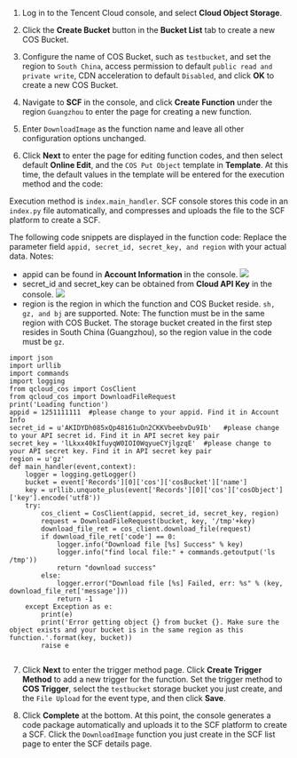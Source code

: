 1) Log in to the Tencent Cloud console, and select **Cloud Object Storage**.

2) Click the **Create Bucket** button in the **Bucket List** tab to create a new COS Bucket.

3) Configure the name of COS Bucket, such as `testbucket`, and set the region to `South China`, access permission to default `public read and private write`, CDN acceleration to default `Disabled`, and click **OK** to create a new COS Bucket.

4) Navigate to **SCF** in the console, and click **Create Function** under the region `Guangzhou` to enter the page for creating a new function.

5) Enter `DownloadImage` as the function name and leave all other configuration options unchanged.

6) Click **Next** to enter the page for editing function codes, and then select default **Online Edit**, and the `COS Put Object` template in **Template**. At this time, the default values in the template will be entered for the execution method and the code:

Execution method is `index.main_handler`. SCF console stores this code in an `index.py` file automatically, and compresses and uploads the file to the SCF platform to create a SCF.

The following code snippets are displayed in the function code: Replace the parameter field `appid, secret_id, secret_key, and region` with your actual data. Notes:

- appid can be found in **Account Information** in the console.
![](//mc.qcloudimg.com/static/img/8149e0d15b64340c2a2dca5569854af8/image.png)
- secret_id and secret_key can be obtained from **Cloud API Key** in the console.
![](//mc.qcloudimg.com/static/img/e1eecfe7459069d0f453083ff459e30e/image.png)
- region is the region in which the function and COS Bucket reside. `sh, gz, and bj` are supported. Note: The function must be in the same region with COS Bucket. The storage bucket created in the first step resides in South China (Guangzhou), so the region value in the code must be `gz`.

```
import json
import urllib
import commands
import logging
from qcloud_cos import CosClient
from qcloud_cos import DownloadFileRequest
print('Loading function')
appid = 1251111111  #please change to your appid. Find it in Account Info
secret_id = u'AKIDYDh085xQp48161uOn2CKKVbeebvDu9Ib'   #please change to your API secret id. Find it in API secret key pair
secret_key = 'lLkxx40kIfuyqW0IOI0WqyueCYjlgzqE'  #please change to your API secret key. Find it in API secret key pair
region = u'gz'  
def main_handler(event,context):
    logger = logging.getLogger()
    bucket = event['Records'][0]['cos']['cosBucket']['name']
    key = urllib.unquote_plus(event['Records'][0]['cos']['cosObject']['key'].encode('utf8'))
    try:
        cos_client = CosClient(appid, secret_id, secret_key, region)
        request = DownloadFileRequest(bucket, key, '/tmp'+key)
        download_file_ret = cos_client.download_file(request) 
        if download_file_ret['code'] == 0:
            logger.info("Download file [%s] Success" % key)
            logger.info("find local file:" + commands.getoutput('ls /tmp'))
            return "download success"
        else:
            logger.error("Download file [%s] Failed, err: %s" % (key, download_file_ret['message']))
            return -1
    except Exception as e:
        print(e)
        print('Error getting object {} from bucket {}. Make sure the object exists and your bucket is in the same region as this function.'.format(key, bucket))
        raise e


```

7) Click **Next** to enter the trigger method page. Click **Create Trigger Method** to add a new trigger for the function. Set the trigger method to **COS Trigger**, select the `testbucket` storage bucket you just create, and the `File Upload` for the event type, and then click **Save**.

8) Click **Complete** at the bottom. At this point, the console generates a code package automatically and uploads it to the SCF platform to create a SCF. Click the `DownloadImage` function you just create in the SCF list page to enter the SCF details page.


